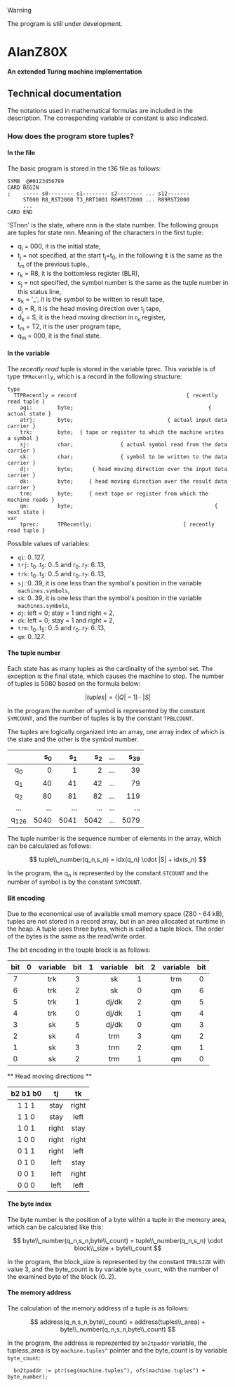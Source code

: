 > [!WARNING]
> The program is still under development.  
>

# AlanZ80X

**An extended Turing machine implementation**  


## Technical documentation

The notations used in mathematical formulas are included in the description. The corresponding variable or constant is also indicated.


### How does the program store tuples?

#### In the file

The basic program is stored in the t36 file as follows:

```
SYMB _@#0123456789
CARD BEGIN
;    ----- s0-------- s1-------- s2-------- ... s12-------
     ST000 R8_RST2000 T3_RRT1001 R8#RST2000 ... R89RST2000
     ... 
CARD END
```

'STnnn' is the state, where nnn is the state number. The following groups are tuples for state nnn. Meaning of the characters in the first tuple:

- q<sub>i</sub> = 000, it is the initial state,
- t<sub>j</sub> = not specified, at the start t<sub>j</sub>=t<sub>0</sub>, in the following it is the same as the t<sub>m</sub> of the previous tuple.,
- r<sub>k</sub> = R8, it is the bottomless register (BLR),
- s<sub>j</sub> = not specified, the symbol number is the same as the tuple number in this status line,
- s<sub>k</sub> = '_', it is the symbol to be written to result tape,
- d<sub>j</sub> = R, it is the head moving direction over t<sub>j</sub> tape,
- d<sub>k</sub> = S, it is the head moving direction in r<sub>k</sub> register,
- t<sub>m</sub> = T2, it is the user program tape,
- q<sub>m</sub> = 000, it is the final state.


#### In the variable

The _recently read_ tuple is stored in the variable tprec. This variable is of type `TPRecently`, which is a record in the following structure:

```
type
  TTPRecently = record                                   { recently read tuple }
    aqi:        byte;                                           { actual state }
    atrj:       byte;                              { actual input data carrier }
    trk:        byte;  { tape or register to which the machine writes a symbol }
    sj:         char;               { actual symbol read from the data carrier }
    sk:         char;               { symbol to be written to the data carrier }
    dj:         byte;      { head moving direction over the input data carrier }
    dk:         byte;     { head moving direction over the result data carrier }
    trm:        byte;     { next tape or register from which the machine reads }
    qm:         byte;                                             { next state }
var
    tprec:      TPRecently;                             { recently read tuple }

```

Possible values of variables:
- `qi`: 0..127,
- `trj`: t<sub>0</sub>..t<sub>5</sub>: 0..5 and r<sub>0</sub>..r<sub>7</sub>: 6..13,
- `trk`: t<sub>0</sub>..t<sub>5</sub>: 0..5 and r<sub>0</sub>..r<sub>7</sub>: 6..13,
- `sj`: 0..39, it is one less than the symbol's position in the variable `machines.symbols`,
- `sk`: 0..39, it is one less than the symbol's position in the variable `machines.symbols`,
- `dj`: left = 0; stay = 1 and right = 2,
- `dk`: left = 0; stay = 1 and right = 2,
- `trm`: t<sub>0</sub>..t<sub>5</sub>: 0..5 and r<sub>0</sub>..r<sub>7</sub>: 6..13,
- `qm`: 0..127.


#### The tuple number

Each state has as many tuples as the cardinality of the symbol set. The exception is the final state, which causes the machine to stop. The number of tuples is 5080 based on the formula below:

$$
|tuples| = (|Q| - 1) \cdot |S|
$$

In the program the number of symbol is represented by the constant `SYMCOUNT`, and the number of tuples is by the constant `TPBLCOUNT`.

The tuples are logically organized into an array, one array index of which is the state and the other is the symbol number.

|               |s<sub>0</sub>|s<sub>1</sub>|s<sub>2</sub>|...|s<sub>39</sub>|
|:-------------:|------------:|------------:|------------:|---|-------------:|
|q<sub>0</sub>  |            0|            1|            2|...|            39|
|q<sub>1</sub>  |           40|           41|           42|...|            79|
|q<sub>2</sub>  |           80|           81|           82|...|           119|
|...            |...          |...          |...          |...|...           |
|q<sub>126</sub>|         5040|         5041|         5042|...|          5079|

The tuple number is the sequence number of elements in the array, which can be calculated as follows:

$$
tuple\\_number(q_n,s_n) = idx(q_n) \cdot |S| + idx(s_n)
$$

In the program, the q<sub>n</sub> is represented by the constant `STCOUNT` and the number of symbol is by the constant `SYMCOUNT`.


#### Bit encoding

Due to the economical use of available small memory space (Z80 - 64 kB), tuples are not stored in a record array, but in an area allocated at runtime in the heap. A tuple uses three bytes, which is called a tuple block. The order of the bytes is the same as the read/write order.

The bit encoding in the touple block is as follows:

|bit|0|variable|bit|1|variable|bit|2|variable|bit|
|:-:|-|:------:|:-:|-|:------:|:-:|-|:------:|:-:|
| 7 | |  trk   | 3 | |   sk   | 1 | |  trm   | 0 |
| 6 | |  trk   | 2 | |   sk   | 0 | |   qm   | 6 |
| 5 | |  trk   | 1 | | dj/dk  | 2 | |   qm   | 5 |
| 4 | |  trk   | 0 | | dj/dk  | 1 | |   qm   | 4 |
| 3 | |   sk   | 5 | | dj/dk  | 0 | |   qm   | 3 |
| 2 | |   sk   | 4 | |  trm   | 3 | |   qm   | 2 |
| 1 | |   sk   | 3 | |  trm   | 2 | |   qm   | 1 |
| 0 | |   sk   | 2 | |  trm   | 1 | |   qm   | 0 |

** Head moving directions **  

|b2 b1 b0| tj  | tk  |
|:------:|:---:|:---:|
| 1  1  1|stay |right|
| 1  1  0|stay |left |
| 1  0  1|right|stay |
| 1  0  0|right|right|
| 0  1  1|right|left |
| 0  1  0|left |stay | 
| 0  0  1|left |right|
| 0  0  0|left |left |


#### The byte index

The byte number is the position of a byte within a tuple in the memory area, which can be calculated like this:

$$
byte\\_number(q_n,s_n,byte\\_count) = tuple\\_number(q_n,s_n) \cdot block\\_size + byte\\_count
$$

In the program, the block_size is represented by the constant `TPBLSIZE` with value 3, and the byte_count is by variable `byte_count`, with the number of the examined byte of the block (0..2). 


#### The memory address

The calculation of the memory address of a tuple is as follows:

$$
address(q_n,s_n,byte\\_count) = address(tuples\\_area) + byte\\_number(q_n,s_n,byte\\_count)
$$

In the program, the address is reprezented by `bn2tpaddr` variable, the tupless_area is by `machine.tuples^` pointer and the byte_count is by variable `byte_count`:
  
```
  bn2tpaddr := ptr(seg(machine.tuples^), ofs(machine.tuples^) + byte_number);
```
